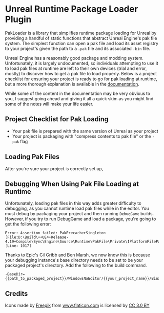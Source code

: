 # Unreal Runtime Package Loader Plugin

PakLoader is a library that simplifies runtime package loading for Unreal by providing a handful of static functions that abstract Unreal Engine's pak file system.
The simplest function can open a pak file and load its asset registry to your project's given the path to a `.pak` file and its associated `.bin` file.

Unreal Engine has a reasonably good package and modding system.
Unfortunately, it is largely undocumented, so individuals attempting to use it to load pak files at runtime are left to their own devices (trial and error, mostly) to discover how to get a pak file to load properly.
Below is a project checklist for ensuring your project is ready to go for pak loading at runtime, but a more thorough explanation is available in the [documentation](https://calben.github.io/unrealpakloaderplugin/).

While some of the content in the documentation may be very obvious to you, I suggest going ahead and giving it all a quick skim as you might find some of the notes will make your life easier.

## Project Checklist for Pak Loading

+ Your pak file is prepared with the same version of Unreal as your project
+ Your project is packaging with "compress contents to pak file" or the `-pak` flag

## Loading Pak Files

After you're sure your project is correctly set up, 

## Debugging When Using Pak File Loading at Runtime

Unfortunately, loading pak files in this way adds greater difficulty to debugging, as you cannot runtime load pak files while in the editor.
You must debug by packaging your project and then running `DebugGame` builds.
However, if you try to run DebugGame and load a package, you're going to get the following error:

```
Error: Assertion failed: PakPrecacherSingleton [File:D:\Build\++UE4+Release-4.19+Compile\Sync\Engine\Source\Runtime\PakFile\Private\IPlatformFilePak.cpp] [Line: 1017]
```

Thanks to Epic's Gil Gribb and Ben Marsh, we now know this is because your debugging instance's base directory needs to be set to be your packaged project's directory.
Add the following to the build command.

```
-BaseDir={{path_to_packaged_project}}/WindowsNoEditor/{{your_project_name}}/Binaries/Win64/
```

## Credits

<div>Icons made by <a href="https://www.freepik.com" title="Freepik">Freepik</a> from <a href="https://www.flaticon.com/" title="Flaticon">www.flaticon.com</a> is licensed by <a href="http://creativecommons.org/licenses/by/3.0/" title="Creative Commons BY 3.0" target="_blank">CC 3.0 BY</a></div>
